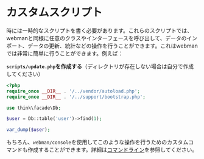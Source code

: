 # カスタムスクリプト

時には一時的なスクリプトを書く必要があります。これらのスクリプトでは、webmanと同様に任意のクラスやインターフェースを呼び出して、データのインポート、データの更新、統計などの操作を行うことができます。これはwebmanでは非常に簡単に行うことができます。例えば：

**`scripts/update.php`を作成する**（ディレクトリが存在しない場合は自分で作成してください）
```php
<?php
require_once __DIR__ . '/../vendor/autoload.php';
require_once __DIR__ . '/../support/bootstrap.php';

use think\facade\Db;

$user = Db::table('user')->find(1);

var_dump($user);
```

もちろん、`webman/console`を使用してこのような操作を行うためのカスタムコマンドも作成することができます。詳細は[コマンドライン](../plugin/console.md)を参照してください。
